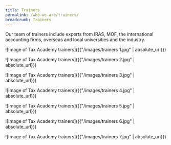 ```yaml
---
title: Trainers
permalink: /who-we-are/trainers/
breadcrumb: Trainers
---
```

Our team of trainers include experts from IRAS, MOF, the international accounting firms, overseas and local universities and the industry.


![Image of Tax Academy trainers]({{"/images/trainers 1.jpg" | absolute_url}})<br>

![Image of Tax Academy trainers]({{"/images/trainers 2.jpg" | absolute_url}})<br>

![Image of Tax Academy trainers]({{"/images/trainers 3.jpg" | absolute_url}})<br>

![Image of Tax Academy trainers]({{"/images/trainers 4.jpg" | absolute_url}})<br>

![Image of Tax Academy trainers]({{"/images/trainers 5.jpg" | absolute_url}})<br>

![Image of Tax Academy trainers]({{"/images/trainers 6.jpg" | absolute_url}})<br>

![Image of Tax Academy trainers]({{"/images/trainers 7.jpg" | absolute_url}})<br>

